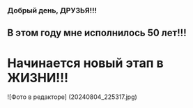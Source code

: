 ### Добрый день, ДРУЗЬЯ!!!

## В этом году мне исполнилось 50 лет!!!

# Начинается новый этап в ЖИЗНИ!!!

![Фото в редакторе] (20240804_225317.jpg)